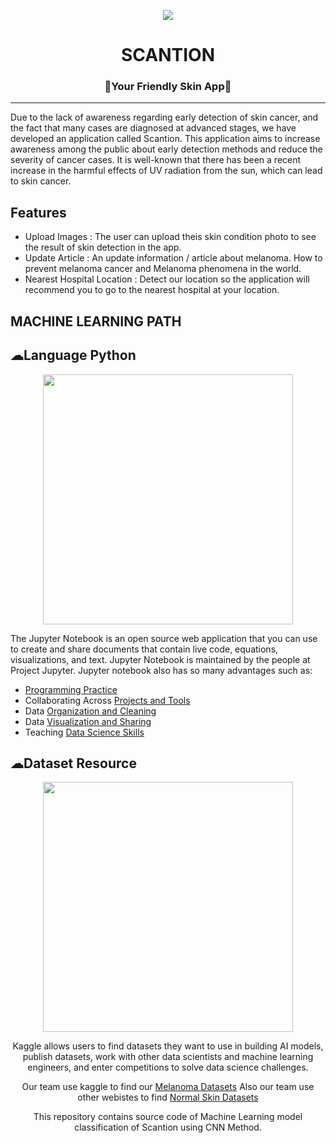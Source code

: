 <p align="center">
  <img src="https://avatars.githubusercontent.com/u/134390999?s=200&v=4 width="50%">
</p>

<h1 align="center"><strong>SCANTION</strong></h1>
<h3 align="center"><strong>🌟Your Friendly Skin App🌟</strong></h3>

<hr>
Due to the lack of awareness regarding early detection of skin cancer, and the fact that many cases are diagnosed at advanced stages, we have developed an application called Scantion. This application aims to increase awareness among the public about early detection methods and reduce the severity of cancer cases. It is well-known that there has been a recent increase in the harmful effects of UV radiation from the sun, which can lead to skin cancer.

## Features

- Upload Images : The user can upload theis skin condition photo to see the result of skin detection in the app.
  <br>
- Update Article : An update information / article about melanoma. How to prevent melanoma cancer and Melanoma phenomena in the world.
  <br>
- Nearest Hospital Location : Detect our location so the application will recommend you to go to the nearest hospital at your location.
  <br>

## MACHINE LEARNING PATH
## ☁Language Python
<p align="center"><a href="https://laravel.com" target="_blank"><img src="https://web.cs.wpi.edu/~imgd2905/d19/projects/proj2/logo.png" width="400"></a></p>
<p align="center">

The Jupyter Notebook is an open source web application that you can use to create and share documents that contain live code, equations, visualizations, and text. Jupyter Notebook is maintained by the people at Project Jupyter. Jupyter notebook also has so many advantages such as:
  
- [Programming Practice](https://www.nobledesktop.com/classes-near-me/blog/top-uses-for-jupyter-noteboook#:~:text=Jupyter%20Notebook%20allows%20users%20to,with%20others%20via%20the%20platform.)
- Collaborating Across [Projects and Tools](https://www.nobledesktop.com/classes-near-me/blog/top-uses-for-jupyter-noteboook#:~:text=Jupyter%20Notebook%20allows%20users%20to,with%20others%20via%20the%20platform.)
- Data [Organization and Cleaning](https://www.nobledesktop.com/classes-near-me/blog/top-uses-for-jupyter-noteboook#:~:text=Jupyter%20Notebook%20allows%20users%20to,with%20others%20via%20the%20platform.)
- Data [Visualization and Sharing](https://www.nobledesktop.com/classes-near-me/blog/top-uses-for-jupyter-noteboook#:~:text=Jupyter%20Notebook%20allows%20users%20to,with%20others%20via%20the%20platform.)
- Teaching [Data Science Skills](https://www.nobledesktop.com/classes-near-me/blog/top-uses-for-jupyter-noteboook#:~:text=Jupyter%20Notebook%20allows%20users%20to,with%20others%20via%20the%20platform.)


## ☁Dataset Resource

 <p align="center"><a href="https://laravel.com" target="_blank"><img src="https://global-uploads.webflow.com/5fc212183117036dc3c635d0/611f5ebe2709f0744c0f4413_Sourcing%20talent%20on%20Kaggle%20image.png" width="400"></a></p>
<p align="center">

<div align="center">

  
Kaggle allows users to find datasets they want to use in building AI models, publish datasets, work with other data scientists and machine learning engineers, and enter competitions to solve data science challenges.

Our team use kaggle to find our [Melanoma Datasets](https://www.kaggle.com/datasets/surajghuwalewala/ham1000-segmentation-and-classification)
Also our team use other webistes to find [Normal Skin Datasets](https://id.depositphotos.com/stock-photos/human-skin-surface.html)

This repository contains source code of Machine Learning model classification of Scantion using CNN Method.
